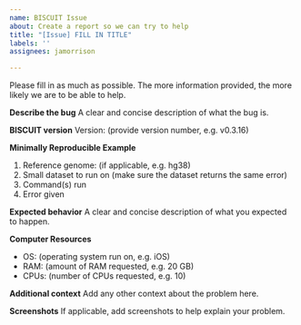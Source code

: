 ```yaml
---
name: BISCUIT Issue
about: Create a report so we can try to help
title: "[Issue] FILL IN TITLE"
labels: ''
assignees: jamorrison

---
```


Please fill in as much as possible. The more information provided, the more likely we are to be able to help.

**Describe the bug**
A clear and concise description of what the bug is.

**BISCUIT version**
Version: (provide version number, e.g. v0.3.16)

**Minimally Reproducible Example**
1. Reference genome: (if applicable, e.g. hg38)
2. Small dataset to run on (make sure the dataset returns the same error)
2. Command(s) run
3. Error given

**Expected behavior**
A clear and concise description of what you expected to happen.

**Computer Resources**
 - OS: (operating system run on, e.g. iOS)
 - RAM: (amount of RAM requested, e.g. 20 GB)
 - CPUs: (number of CPUs requested, e.g. 10)

**Additional context**
Add any other context about the problem here.

**Screenshots**
If applicable, add screenshots to help explain your problem.

